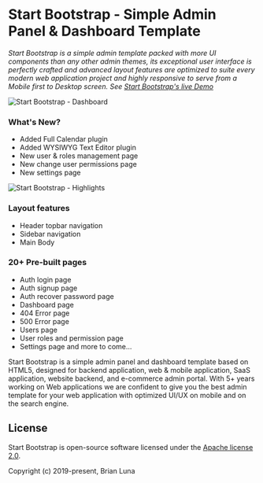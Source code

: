# Start Bootstrap - Simple Admin Panel & Dashboard Template
*Start Bootstrap is a simple admin template packed with more UI components than any other admin themes, its exceptional user interface is perfectly crafted and advanced layout features are optimized to suite every modern web application project and highly responsive to serve from a Mobile first to Desktop screen. See [Start Bootstrap's live Demo](http://demo.startbootstrap.pro/)* 

![Start Bootstrap - Dashboard](https://i.postimg.cc/cJCwSg95/start-bootstrao-dashboard.png)

### What's New?
- Added Full Calendar plugin
- Added WYSIWYG Text Editor plugin
- New user & roles management page
- New change user permissions page
- New settings page

![Start Bootstrap - Highlights](https://i.postimg.cc/5t7nVMxb/highlights.png)

### Layout features
- Header topbar navigation
- Sidebar navigation
- Main Body

### 20+ Pre-built pages
- Auth login page
- Auth signup page
- Auth recover password page
- Dashboard page
- 404 Error page
- 500 Error page
- Users page
- User roles and permission page
- Settings page and more to come…


Start Bootstrap is a simple admin panel and dashboard template based on HTML5, designed for backend application, web & mobile application, SaaS application, website backend, and e-commerce admin portal. With 5+ years working on Web applications we are confident to give you the best admin template for your web application with optimized UI/UX on mobile and on the search engine.


## License

Start Bootstrap is open-source software licensed under the [Apache license 2.0](http://www.apache.org/licenses/LICENSE-2.0).

Copyright (c) 2019-present, Brian Luna


